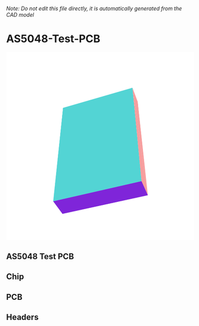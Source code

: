 ###### Note: Do not edit this file directly, it is automatically generated from the CAD model

# AS5048-Test-PCB

![](/project.svg)

## AS5048 Test PCB


## Chip


## PCB


## Headers


